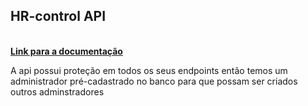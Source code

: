 ##  HR-control API
<br>

<a href="https://documenter.getpostman.com/view/20745940/Uz5DocEb">
    <b>Link para a documentação</b>
</a>

<br>
<p>
A api possui proteção em todos os seus endpoints então temos um administrador pré-cadastrado no banco para que possam ser criados outros adminstradores
<p>